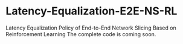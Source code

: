 # Latency-Equalization-E2E-NS-RL
Latency Equalization Policy of End-to-End Network Slicing Based on Reinforcement Learning
The complete code is coming soon.
